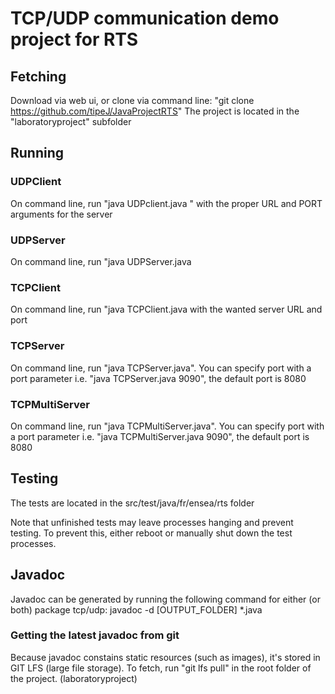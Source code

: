 # TCP/UDP communication demo project for RTS

## Fetching
Download via web ui, or clone via command line: "git clone https://github.com/tipeJ/JavaProjectRTS"
The project is located in the "laboratoryproject" subfolder

## Running

### UDPClient
On command line, run "java UDPclient.java <URL> <PORT>" with the proper URL and PORT arguments for the server

### UDPServer
On command line, run "java UDPServer.java <PORT>

### TCPClient
On command line, run "java TCPClient.java <URL> <PORT> with the wanted server URL and port

### TCPServer
On command line, run "java TCPServer.java". You can specify port with a port parameter i.e. "java TCPServer.java 9090", the default port is 8080

### TCPMultiServer
On command line, run "java TCPMultiServer.java". You can specify port with a port parameter i.e. "java TCPMultiServer.java 9090", the default port is 8080


## Testing
The tests are located in the src/test/java/fr/ensea/rts folder

Note that unfinished tests may leave processes hanging and prevent testing. To prevent this, either reboot or manually shut down the test processes.


## Javadoc
Javadoc can be generated by running the following command for either (or both) package tcp/udp:
javadoc -d [OUTPUT_FOLDER] *.java

### Getting the latest javadoc from git
Because javadoc constains static resources (such as images), it's stored in GIT LFS (large file storage). To fetch, run "git lfs pull" in the root folder of the project. (laboratoryproject)